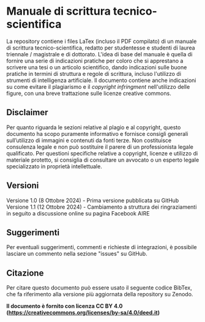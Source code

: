 # Manuale di scrittura tecnico-scientifica
La repository contiene i files LaTex (incluso il PDF compilato) di un manuale di scrittura tecnico-scientifica, redatto per studentesse e studenti di laurea triennale / magistrale e di dottorato. L'idea di base del manuale è quella di fornire una serie di indicazioni pratiche per coloro che si apprestano a scrivere una tesi o un articolo scientifico, dando indicazioni sulle buone pratiche in termini di struttura e regole di scrittura, incluso l'utilizzo di strumenti di intelligenza artificiale. Il documento contiene anche indicazioni su come evitare il plagiarismo e il *copyright infringment* nell'utilizzo delle figure, con una breve trattazione sulle licenze creative commons.

## Disclaimer
Per quanto riguarda le sezioni relative al plagio e al copyright, questo documento ha scopo puramente informativo e fornisce consigli generali sull’utilizzo di immagini e contenuti da fonti terze. Non costituisce consulenza legale e non può sostituire il parere di un professionista legale qualificato. Per questioni specifiche relative a copyright, licenze e utilizzo di materiale protetto, si consiglia di consultare un avvocato o un esperto legale specializzato in proprietà intellettuale.

## Versioni
Versione 1.0 (8 Ottobre 2024) - Prima versione pubblicata su GitHub
Versione 1.1 (12 Ottobre 2024) - Cambiamento a struttura dei ringraziamenti in seguito a discussione online su pagina Facebook AIRE

## Suggerimenti
Per eventuali suggerimenti, commenti e richieste di integrazioni, è possibile lasciare un commento nella sezione "issues" su GitHub.

## Citazione
Per citare questo documento può essere usato il seguente codice BibTex, che fa riferimento alla versione più aggiornata della repository su Zenodo.


**Il documento è fornito con licenza CC BY 4.0 (https://creativecommons.org/licenses/by-sa/4.0/deed.it)**


